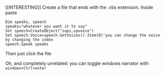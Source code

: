 [[INTERESTING]]
Create a file that ends with the .vbs extension. Inside paste
```
Dim speaks, speech
speaks="whatever you want it to say"
Set speech=CreateObject("sapi.spvoice")
Set speech.Voice=speech.GetVoices().Item(0)'you can change the voice by changing the index
speech.Speak speaks
```
Then just click the file

Oh, and completely unrelated: you can toggle windows narrator with `windows+Ctrl+enter`